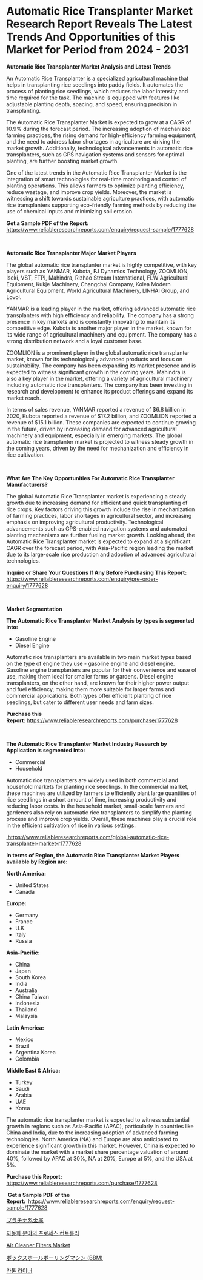 <p><h1>Automatic Rice Transplanter Market Research Report Reveals The Latest Trends And Opportunities of this Market for Period from 2024 - 2031</h1></p><p><strong>Automatic Rice Transplanter Market Analysis and Latest Trends</strong></p>
<p><p>An Automatic Rice Transplanter is a specialized agricultural machine that helps in transplanting rice seedlings into paddy fields. It automates the process of planting rice seedlings, which reduces the labor intensity and time required for the task. The machine is equipped with features like adjustable planting depth, spacing, and speed, ensuring precision in transplanting.</p><p>The Automatic Rice Transplanter Market is expected to grow at a CAGR of 10.9% during the forecast period. The increasing adoption of mechanized farming practices, the rising demand for high-efficiency farming equipment, and the need to address labor shortages in agriculture are driving the market growth. Additionally, technological advancements in automatic rice transplanters, such as GPS navigation systems and sensors for optimal planting, are further boosting market growth.</p><p>One of the latest trends in the Automatic Rice Transplanter Market is the integration of smart technologies for real-time monitoring and control of planting operations. This allows farmers to optimize planting efficiency, reduce wastage, and improve crop yields. Moreover, the market is witnessing a shift towards sustainable agriculture practices, with automatic rice transplanters supporting eco-friendly farming methods by reducing the use of chemical inputs and minimizing soil erosion.</p></p>
<p><strong>Get a Sample PDF of the Report:&nbsp;</strong> <a href="https://www.reliableresearchreports.com/enquiry/request-sample/1777628">https://www.reliableresearchreports.com/enquiry/request-sample/1777628</a></p>
<p>&nbsp;</p>
<p><strong>Automatic Rice Transplanter Major Market Players</strong></p>
<p><p>The global automatic rice transplanter market is highly competitive, with key players such as YANMAR, Kubota, FJ Dynamics Technology, ZOOMLION, Iseki, VST, FTPI, Mahindra, Rizhao Stream International, FLW Agricultural Equipment, Kukje Machinery, Changchai Company, Kolea Modern Agricultural Equipment, World Agricultural Machinery, LINHAI Group, and Lovol.</p><p>YANMAR is a leading player in the market, offering advanced automatic rice transplanters with high efficiency and reliability. The company has a strong presence in key markets and is constantly innovating to maintain its competitive edge. Kubota is another major player in the market, known for its wide range of agricultural machinery and equipment. The company has a strong distribution network and a loyal customer base.</p><p>ZOOMLION is a prominent player in the global automatic rice transplanter market, known for its technologically advanced products and focus on sustainability. The company has been expanding its market presence and is expected to witness significant growth in the coming years. Mahindra is also a key player in the market, offering a variety of agricultural machinery including automatic rice transplanters. The company has been investing in research and development to enhance its product offerings and expand its market reach.</p><p>In terms of sales revenue, YANMAR reported a revenue of $6.8 billion in 2020, Kubota reported a revenue of $17.2 billion, and ZOOMLION reported a revenue of $15.1 billion. These companies are expected to continue growing in the future, driven by increasing demand for advanced agricultural machinery and equipment, especially in emerging markets. The global automatic rice transplanter market is projected to witness steady growth in the coming years, driven by the need for mechanization and efficiency in rice cultivation.</p></p>
<p>&nbsp;</p>
<p><strong>What Are The Key Opportunities For Automatic Rice Transplanter Manufacturers?</strong></p>
<p><p>The global Automatic Rice Transplanter market is experiencing a steady growth due to increasing demand for efficient and quick transplanting of rice crops. Key factors driving this growth include the rise in mechanization of farming practices, labor shortages in agricultural sector, and increasing emphasis on improving agricultural productivity. Technological advancements such as GPS-enabled navigation systems and automated planting mechanisms are further fueling market growth. Looking ahead, the Automatic Rice Transplanter market is expected to expand at a significant CAGR over the forecast period, with Asia-Pacific region leading the market due to its large-scale rice production and adoption of advanced agricultural technologies.</p></p>
<p><strong>Inquire or Share Your Questions If Any Before Purchasing This Report:</strong> <a href="https://www.reliableresearchreports.com/enquiry/pre-order-enquiry/1777628">https://www.reliableresearchreports.com/enquiry/pre-order-enquiry/1777628</a></p>
<p>&nbsp;</p>
<p><strong>Market Segmentation</strong></p>
<p><strong>The Automatic Rice Transplanter Market Analysis by types is segmented into:</strong></p>
<p><ul><li>Gasoline Engine</li><li>Diesel Engine</li></ul></p>
<p><p>Automatic rice transplanters are available in two main market types based on the type of engine they use - gasoline engine and diesel engine. Gasoline engine transplanters are popular for their convenience and ease of use, making them ideal for smaller farms or gardens. Diesel engine transplanters, on the other hand, are known for their higher power output and fuel efficiency, making them more suitable for larger farms and commercial applications. Both types offer efficient planting of rice seedlings, but cater to different user needs and farm sizes.</p></p>
<p><strong>Purchase this Report:&nbsp;</strong><a href="https://www.reliableresearchreports.com/purchase/1777628">https://www.reliableresearchreports.com/purchase/1777628</a></p>
<p>&nbsp;</p>
<p><strong>The Automatic Rice Transplanter Market Industry Research by Application is segmented into:</strong></p>
<p><ul><li>Commercial</li><li>Household</li></ul></p>
<p><p>Automatic rice transplanters are widely used in both commercial and household markets for planting rice seedlings. In the commercial market, these machines are utilized by farmers to efficiently plant large quantities of rice seedlings in a short amount of time, increasing productivity and reducing labor costs. In the household market, small-scale farmers and gardeners also rely on automatic rice transplanters to simplify the planting process and improve crop yields. Overall, these machines play a crucial role in the efficient cultivation of rice in various settings.</p></p>
<p><a href="https://www.reliableresearchreports.com/global-automatic-rice-transplanter-market-r1777628">&nbsp;https://www.reliableresearchreports.com/global-automatic-rice-transplanter-market-r1777628</a></p>
<p><strong>In terms of Region, the Automatic Rice Transplanter Market Players available by Region are:</strong></p>
<p>
    <p> <strong> North America: </strong>
        <ul>
            <li>United States</li>
            <li>Canada</li>
        </ul>
        </p> 
    <p> <strong> Europe: </strong>
        <ul>
            <li>Germany</li>
            <li>France</li>
            <li>U.K.</li>
            <li>Italy</li>
            <li>Russia</li>
        </ul>
        </p> 
    <p> <strong> Asia-Pacific: </strong>
        <ul>
            <li>China</li>
            <li>Japan</li>
            <li>South Korea</li>
            <li>India</li>
            <li>Australia</li>
            <li>China Taiwan</li>
            <li>Indonesia</li>
            <li>Thailand</li>
            <li>Malaysia</li>
        </ul>
        </p> 
    <p> <strong> Latin America: </strong>
        <ul>
            <li>Mexico</li>
            <li>Brazil</li>
            <li>Argentina Korea</li>
            <li>Colombia</li>
        </ul>
        </p> 
    <p> <strong> Middle East & Africa: </strong>
        <ul>
            <li>Turkey</li>
            <li>Saudi</li>
            <li>Arabia</li>
            <li>UAE</li>
            <li>Korea</li>
        </ul>
    </p>
    </p>
<p><p>The automatic rice transplanter market is expected to witness substantial growth in regions such as Asia-Pacific (APAC), particularly in countries like China and India, due to the increasing adoption of advanced farming technologies. North America (NA) and Europe are also anticipated to experience significant growth in this market. However, China is expected to dominate the market with a market share percentage valuation of around 40%, followed by APAC at 30%, NA at 20%, Europe at 5%, and the USA at 5%.</p></p>
<p><strong>Purchase this Report: </strong><a href="https://www.reliableresearchreports.com/purchase/1777628">https://www.reliableresearchreports.com/purchase/1777628</a></p>
<p>&nbsp;<strong>Get a Sample PDF of the Report:&nbsp;&nbsp;</strong><a href="https://www.reliableresearchreports.com/enquiry/request-sample/1777628">https://www.reliableresearchreports.com/enquiry/request-sample/1777628</a></p>
<p><strong></strong></p>
<p><p><a href="https://github.com/marbadji/Market-Research-Report-List-2/blob/main/5424842155548.md">プラチナ系金属</a></p><p><a href="https://github.com/rick7624/Market-Research-Report-List-2/blob/main/5871053166194.md">자동화 분야의 프로세스 컨트롤러</a></p><p><a href="https://github.com/Hunterico88/Market-Research-Report-List-1/blob/main/air-cleaner-filters-market.md">Air Cleaner Filters Market</a></p><p><a href="https://github.com/KaydenJohns1964/Market-Research-Report-List-2/blob/main/5797393155549.md">ボックスホールボーリングマシン (BBM)</a></p><p><a href="https://github.com/GabrielBlanda5656/Market-Research-Report-List-2/blob/main/7446624166193.md">카톤 라이너</a></p></p>